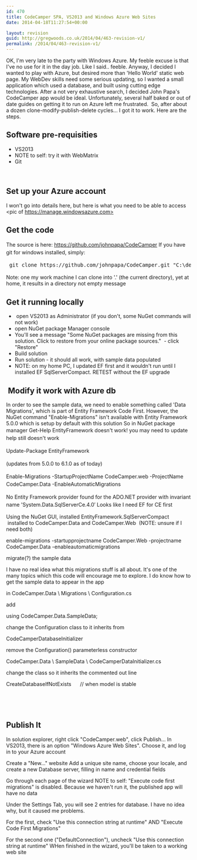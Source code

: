 ```yaml
---
id: 470
title: CodeCamper SPA, VS2013 and Windows Azure Web Sites
date: 2014-04-18T11:27:54+00:00

layout: revision
guid: http://gregwoods.co.uk/2014/04/463-revision-v1/
permalink: /2014/04/463-revision-v1/
---
```

OK, I'm very late to the party with Windows Azure. My feeble excuse is that I've no use for it in the day job. Like I said.. feeble. Anyway, I decided I wanted to play with Azure, but desired more than 'Hello World' static web page. My WebDev skills need some serious updating, so I wanted a small application which used a database, and built using cutting edge technologies. After a not very exhaustive search, I decided John Papa's CodeCamper app would be ideal. Unfortunately, several half baked or out of date guides on getting it to run on Azure left me frustrated.  So, after about a dozen clone-modify-publish-delete cycles... I got it to work. Here are the steps.

## Software pre-requisities

  * VS2013
  * NOTE to self: try it with WebMatrix
  * Git

&nbsp;

## Set up your Azure account

I won't go into details here, but here is what you need to be able to access <pic of https://manage.windowsazure.com>

## Get the code

<span style="line-height: 1.5em;">The source is here: https://github.com/johnpapa/CodeCamper</span> <span style="line-height: 1.5em;">If you have git for windows installed, simply: </span>

<pre> <span style="line-height: 1.5em;">git clone </span><span style="line-height: 1.5em;">https://github.com/johnpapa/CodeCamper.git "C:\development\codecampergwtest"</span></pre>

Note: one my work machine I can clone into '.' (the current directory), yet at home, it results in a directory not empty message

## Get it running locally

  *  open VS2013 as Administrator (if you don't, some NuGet commands will not work)
  * open NuGet package Manager console
  * You'll see a message "Some NuGet packages are missing from this solution. Click to restore from your online package sources."  - click "Restore"
  * Build solution
  * Run solution - it should all work, with sample data populated
  * NOTE: on my home PC, I updated EF first and it wouldn't run until I installed EF SqlServerCompact. RETEST without the EF upgrade

##  Modify it work with Azure db

In order to see the sample data, we need to enable something called 'Data Migrations', which is part of Entity Framework Code First. However, the NuGet command "Enable-Migrations" isn't available with Entity Framework 5.0.0 which is setup by default with this solution So in NuGet package manager <span style="line-height: 1.5em;">Get-Help EntityFramework doesn't work! you may need to update help still doesn't work </span>

<span style="line-height: 1.5em;">Update-Package EntityFramework</span>

<span style="line-height: 1.5em;">(updates from 5.0.0 to 6.1.0 as of today) </span>

<span style="line-height: 1.5em;">Enable-Migrations -StartupProjectName CodeCamper.web -ProjectName CodeCamper.Data -EnableAutomaticMigrations </span>

<span style="line-height: 1.5em;">No Entity Framework provider found for the ADO.NET provider with invariant name 'System.Data.SqlServerCe.4.0&#8242; Looks like I need EF for CE first</span>

Using the NuGet GUI, installed EntityFramework.SqlServerCompact  installed to CodeCamper.Data and CodeCamper.Web  (NOTE: unsure if I need both)

enable-migrations -startupprojectname CodeCamper.Web -projectname CodeCamper.Data -enableautomaticmigrations

migrate(?) the sample data

I have no real idea what this migrations stuff is all about. It's one of the many topics which this code will encourage me to explore. I do know how to get the sample data to appear in the app

in CodeCamper.Data \ Migrations \ Configuration.cs

add

using CodeCamper.Data.SampleData;

change the Configuration class to it inherits from

CodeCamperDatabaseInitializer

remove the Configuration() parameterless constructor

CodeCamper.Data \ SampleData \ CodeCamperDataInitializer.cs

change the class so it inherits the commented out line

CreateDatabaseIfNotExists<CodeCamperDbContext>      // when model is stable

&nbsp;

&nbsp;

## Publish It

In solution explorer, right click "CodeCamper.web", click Publish... In VS2013, there is an option "Windows Azure Web Sites". Choose it, and log in to your Azure account

Create a "New..." website Add a unique site name, choose your locale, and create a new Database server, filling in name and credential fields

Go through each page of the wizard NOTE to self: "Execute code first migrations" is disabled. Because we haven't run it, the published app will have no data

Under the Settings Tab, you will see 2 entries for database. I have no idea why, but it caused me problems.

For the first, check "Use this connection string at runtime" AND "Execute Code First Migrations"

For the second one ("DefaultConnection"), uncheck "Use this connection string at runtime" WHen finished in the wizard, you'll be taken to a working web site